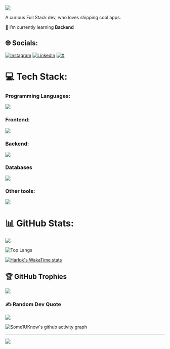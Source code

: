  <img src="https://readme-typing-svg.herokuapp.com/?font=Righteous&size=35&center=true&vCenter=true&width=500&height=70&duration=4000&lines=Hi+There!+👋;+I'm+Raghav+Sharma!;" />

A curious Full Stack dev, who loves shipping cool apps.

🌱 I’m currently learning **Backend**


## 🌐 Socials:
[![Instagram](https://img.shields.io/badge/Instagram-%23E4405F.svg?logo=Instagram&logoColor=white)](https://instagram.com/snippet.master__) [![LinkedIn](https://img.shields.io/badge/LinkedIn-%230077B5.svg?logo=linkedin&logoColor=white)](https://linkedin.com/in/raghavsharmaweb3) [![X](https://img.shields.io/badge/X-black.svg?logo=X&logoColor=white)](https://x.com/raghav_sharma_7) 

# 💻 Tech Stack:

### Programming Languages:
<img src="https://skillicons.dev/icons?i=javascript,typescript,cpp,python"/>

### Frontend:
<img src="https://skillicons.dev/icons?i=react,nextjs,tailwind,materialui" />

### Backend:
<img src="https://skillicons.dev/icons?i=express,nodejs,django" />

### Databases 
<img src="https://skillicons.dev/icons?i=mongodb,postgres"/>

### Other tools:
<img src="https://skillicons.dev/icons?i=aws,cloudflare,docker,git,github" />

# 📊 GitHub Stats:
<img src="https://github-readme-streak-stats.herokuapp.com/?user=some1uknow&theme=highcontrast" />

![Top Langs](https://github-readme-stats.vercel.app/api/top-langs/?username=some1uknow&hide=css,scss,html&theme=tokyonight)

[![Harlok's WakaTime stats](https://github-readme-stats.vercel.app/api/wakatime?username=some1uknow)](https://github.com/anuraghazra/github-readme-stats)

## 🏆 GitHub Trophies
![](https://github-profile-trophy.vercel.app/?username=Some1Uknow&theme=radical&no-frame=false&no-bg=true&margin-w=4)

### ✍️ Random Dev Quote
![](https://quotes-github-readme.vercel.app/api?type=horizontal&theme=radical)

![Some1UKnow's github activity graph](https://github-readme-activity-graph.vercel.app/graph?username=Some1Uknow&bg_color=000000&color=ffffff&line=c800ff&point=ffffff&area=true&hide_border=true)

---
![](https://komarev.com/ghpvc/?username=some1uknow&color=blueviolet)
